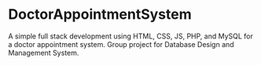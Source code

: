 # DoctorAppointmentSystem
A simple full stack development using HTML, CSS, JS, PHP, and MySQL for a doctor appointment system. Group project for Database Design and Management System.
